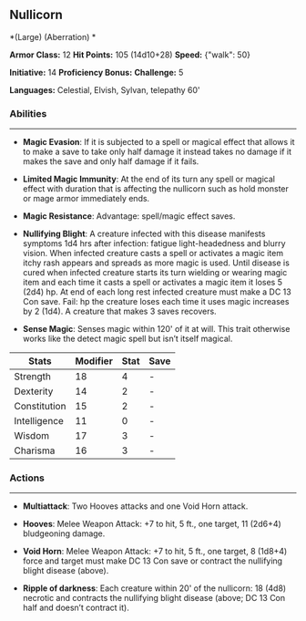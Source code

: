 ## Nullicorn
*(Large) (Aberration) *

**Armor Class:** 12
**Hit Points:** 105 (14d10+28)
**Speed:** {"walk": 50}

**Initiative:** 14
**Proficiency Bonus:**
**Challenge:** 5

**Languages:** Celestial, Elvish, Sylvan, telepathy 60'

### Abilities
 --- 
- **Magic Evasion**: If it is subjected to a spell or magical effect that allows it to make a save to take only half damage it instead takes no damage if it makes the save and only half damage if it fails.

- **Limited Magic Immunity**: At the end of its turn any spell or magical effect with duration that is affecting the nullicorn such as hold monster or mage armor immediately ends.

- **Magic Resistance**: Advantage: spell/magic effect saves.

- **Nullifying Blight**: A creature infected with this disease manifests symptoms 1d4 hrs after infection: fatigue light-headedness and blurry vision. When infected creature casts a spell or activates a magic item itchy rash appears and spreads as more magic is used. Until disease is cured when infected creature starts its turn wielding or wearing magic item and each time it casts a spell or activates a magic item it loses 5 (2d4) hp. At end of each long rest infected creature must make a DC 13 Con save. Fail: hp the creature loses each time it uses magic increases by 2 (1d4). A creature that makes 3 saves recovers.

- **Sense Magic**: Senses magic within 120' of it at will. This trait otherwise works like the detect magic spell but isn’t itself magical.



| Stats | Modifier | Stat | Save
| ---- | ---- | ---- | ---- |
| Strength | 18 | 4 | - |
| Dexterity | 14 | 2 | - |
| Constitution | 15 | 2 | - |
| Intelligence | 11 | 0 | - |
| Wisdom | 17 | 3 | - |
| Charisma | 16 | 3 | - |

### Actions
 --- 
- **Multiattack**: Two Hooves attacks and one Void Horn attack.

- **Hooves**: Melee Weapon Attack: +7 to hit, 5 ft., one target, 11 (2d6+4) bludgeoning damage.

- **Void Horn**: Melee Weapon Attack: +7 to hit, 5 ft., one target, 8 (1d8+4) force and target must make DC 13 Con save or contract the nullifying blight disease (above). 

- **Ripple of darkness**: Each creature within 20' of the nullicorn: 18 (4d8) necrotic and contracts the nullifying blight disease (above; DC 13 Con half and doesn’t contract it).

